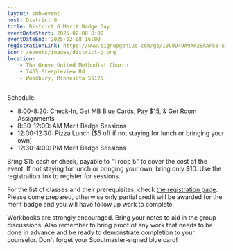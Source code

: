 ```yaml
---
layout: smb-event
host: District G
title: District G Merit Badge Day
eventDateStart: 2025-02-08 8:00
eventDateEnd: 2025-02-08 16:00
registrationLink: https://www.signupgenius.com/go/10C0D49A9AF28AAF58-53478586-merit#/
icon: /events/images/district-g.png
location:
    - The Grove United Methodist Church
    - 7465 Steepleview Rd
    - Woodbury, Minnesota 55125
---
```


Schedule:

 * 8:00-8:20: Check-In, Get MB Blue Cards, Pay $15, & Get Room Assignments
 * 8:30-12:00: AM Merit Badge Sessions
 * 12:00-12:30: Pizza Lunch ($5 off if not staying for lunch or bringing your own)
 * 12:30-4:00: PM Merit Badge Sessions

Bring $15 cash or check, payable to "Troop 5" to cover the cost of the event. If not staying for lunch or bringing your own, bring only $10. Use the registration link to register for sessions.

For the list of classes and their prerequisites, check <a href="{{registrationLink}}">the registration page</a>. Please come prepared, otherwise only partial credit will be awarded for the merit badge and you will have follow up work to complete.

Workbooks are strongly encouraged. Bring your notes to aid in the group discussions. Also remember to bring proof of any work that needs to be done in advance and be ready to demonstrate completion to your counselor. Don't forget your Scoutmaster-signed blue card!
